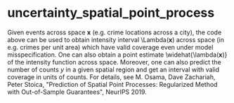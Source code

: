 # uncertainty_spatial_point_process
Given events across space **x** (e.g. crime locations across a city), the code above can be used to obtain intensity interval \Lambda(**x**) across space (in e.g. crimes per unit area) which have valid coverage even under model misspecification. One can also obtain a point estimate \widehat{\lambda(**x**)} of the intensity function across space. Moreover, one can also predict the number of counts *y* in a given spatial region and get an interval with valid coverage in units of counts.  For details, see M. Osama, Dave Zachariah, Peter Stoica, "Prediction of Spatial Point Processes: Regularized Method with Out-of-Sample Guarantees", NeurIPS 2019.


